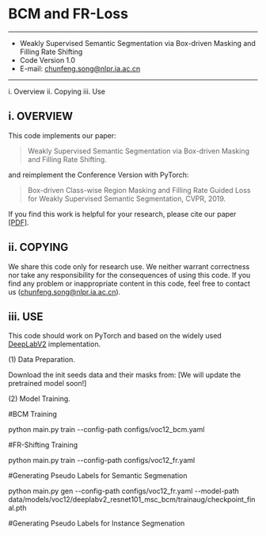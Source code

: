 # BCM and FR-Loss
--------------------------------------------------------------------------------
* Weakly Supervised Semantic Segmentation via Box-driven Masking and Filling Rate Shifting 
* Code Version 1.0                                                             
* E-mail: chunfeng.song@nlpr.ia.ac.cn                                          
---------------------------------------------------------------------------------

i.    Overview
ii.   Copying
iii.  Use

i. OVERVIEW
-----------------------------
This code implements our paper:

>Weakly Supervised Semantic Segmentation via Box-driven Masking and Filling Rate Shifting.

and reimplement the Conference Version with PyTorch:

>Box-driven Class-wise Region Masking and Filling Rate Guided Loss for Weakly Supervised Semantic Segmentation, CVPR, 2019.


If you find this work is helpful for your research, please cite our paper [[PDF]](https://openaccess.thecvf.com/content_CVPR_2019/papers/Song_Box-Driven_Class-Wise_Region_Masking_and_Filling_Rate_Guided_Loss_for_CVPR_2019_paper.pdf).

ii. COPYING
-----------------------------
We share this code only for research use. We neither warrant 
correctness nor take any responsibility for the consequences of 
using this code. If you find any problem or inappropriate content
in this code, feel free to contact us (chunfeng.song@nlpr.ia.ac.cn).

iii. USE
-----------------------------
This code should work on PyTorch and based on the widely used [DeepLabV2](https://github.com/kazuto1011/deeplab-pytorch) implementation. 

(1) Data Preparation.

Download the init seeds data and their masks from: [We will update the pretrained model soon!]

(2) Model Training.

#BCM Training

python main.py train --config-path configs/voc12_bcm.yaml

#FR-Shifting Training

python main.py train --config-path configs/voc12_fr.yaml

#Generating Pseudo Labels for Semantic Segmenation

python main.py gen --config-path configs/voc12_fr.yaml --model-path data/models/voc12/deeplabv2_resnet101_msc_bcm/trainaug/checkpoint_final.pth

#Generating Pseudo Labels for Instance Segmenation
